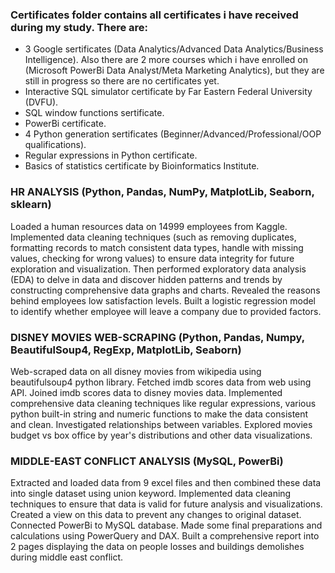 ### Certificates folder contains all certificates i have received during my study. There are:
* 3 Google sertificates (Data Analytics/Advanced Data Analytics/Business Intelligence). Also there are 2 more courses which i have enrolled on (Microsoft PowerBi Data Analyst/Meta Marketing Analytics), but they are still in progress so there are no certificates yet.
* Interactive SQL simulator certificate by Far Eastern Federal University (DVFU).
* SQL window functions sertificate.
* PowerBi certificate.
* 4 Python generation sertificates (Beginner/Advanced/Professional/OOP qualifications).
* Regular expressions in Python certificate.
* Basics of statistics certificate by Bioinformatics Institute.
### HR ANALYSIS (Python, Pandas, NumPy, MatplotLib, Seaborn, sklearn)
Loaded a human resources data on 14999 employees from Kaggle. Implemented data cleaning techniques (such as removing duplicates, formatting records to match consistent data types, handle with missing values, checking for wrong values) to ensure data integrity for future exploration and visualization. Then performed exploratory data analysis (EDA) to delve in data and discover hidden patterns and trends by constructing comprehensive data graphs and charts. Revealed the reasons behind employees low satisfaction levels. Built a logistic regression model to identify whether employee will leave a company due to provided factors. <br>
### DISNEY MOVIES WEB-SCRAPING (Python, Pandas, Numpy, BeautifulSoup4, RegExp, MatplotLib, Seaborn) 
Web-scraped data on all disney movies from wikipedia using beautifulsoup4 python library. Fetched imdb scores data from web using API. Joined imdb scores data to disney movies data. Implemented comprehensive data cleaning techniques like regular expressions, various python built-in string and numeric functions to make the data consistent and clean.  Investigated relationships between variables. Explored movies budget vs box office by year's distributions and other data visualizations. <br>
### MIDDLE-EAST CONFLICT ANALYSIS (MySQL, PowerBi) 
Extracted and loaded data from 9 excel files and then combined these data into single dataset using union keyword. Implemented data cleaning techniques to ensure that data is valid for future analysis and visualizations. Created a view on this data to prevent any changes to original dataset. Connected PowerBi to MySQL database. Made some final preparations and calculations using PowerQuery and DAX. Built a comprehensive report into 2 pages displaying the data on people losses and buildings demolishes during middle east conflict.


